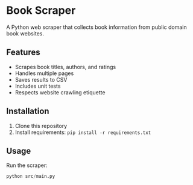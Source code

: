 # Book Scraper

A Python web scraper that collects book information from public domain book websites.

## Features

- Scrapes book titles, authors, and ratings
- Handles multiple pages
- Saves results to CSV
- Includes unit tests
- Respects website crawling etiquette

## Installation

1. Clone this repository
2. Install requirements:
   ```pip install -r requirements.txt```

## Usage

Run the scraper:
```python
python src/main.py
